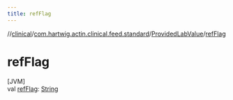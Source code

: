 ```yaml
---
title: refFlag
---
```

//[clinical](../../../index.html)/[com.hartwig.actin.clinical.feed.standard](../index.html)/[ProvidedLabValue](index.html)/[refFlag](ref-flag.html)



# refFlag



[JVM]\
val [refFlag](ref-flag.html): [String](https://kotlinlang.org/api/latest/jvm/stdlib/kotlin/-string/index.html)




